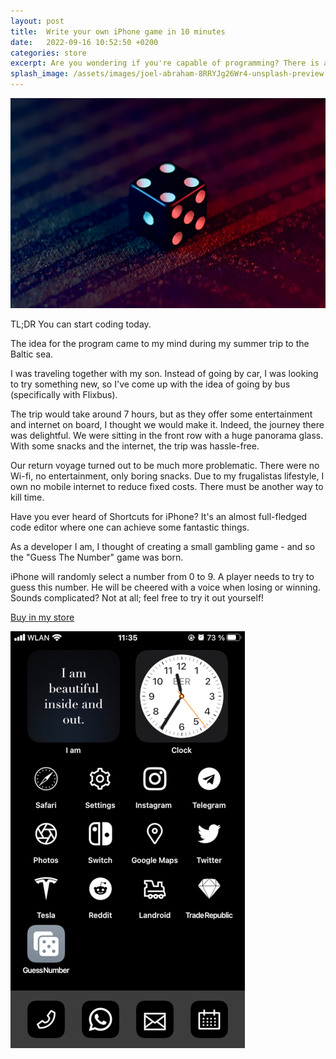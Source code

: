 ```yaml
---
layout: post
title:  Write your own iPhone game in 10 minutes
date:   2022-09-16 10:52:50 +0200
categories: store
excerpt: Are you wondering if you're capable of programming? There is an easy way to figure it out.
splash_image: /assets/images/joel-abraham-8RRYJg26Wr4-unsplash-preview.jpg
---
```

![Dice](/assets/images/joel-abraham-8RRYJg26Wr4-unsplash.jpg)

TL;DR
You can start coding today.

The idea for the program came to my mind during my summer trip to the Baltic sea. 

I was traveling together with my son. Instead of going by car, I was looking to try something new, so I've come up with the idea of going by bus (specifically with Flixbus). 

The trip would take around 7 hours, but as they offer some entertainment and internet on board, I thought we would make it. Indeed, the journey there was delightful. We were sitting in the front row with a huge panorama glass. With some snacks and the internet, the trip was hassle-free.

Our return voyage turned out to be much more problematic. There were no Wi-fi, no entertainment, only boring snacks. Due to my frugalistas lifestyle, I own no mobile internet to reduce fixed costs. There must be another way to kill time.

Have you ever heard of Shortcuts for iPhone? It's an almost full-fledged code editor where one can achieve some fantastic things. 

As a developer I am, I thought of creating a small gambling game - and so the "Guess The Number" game was born. 

iPhone will randomly select a number from 0 to 9. A player needs to try to guess this number. He will be cheered with a voice when losing or winning.
Sounds complicated? Not at all; feel free to try it out yourself!

<script src="https://gumroad.com/js/gumroad.js"></script>
<a class="gumroad-button" href="https://ninilab.gumroad.com/l/dcwak">Buy in my store</a>

![Guess the number](/assets/images/guess-the-number-preview.png)
